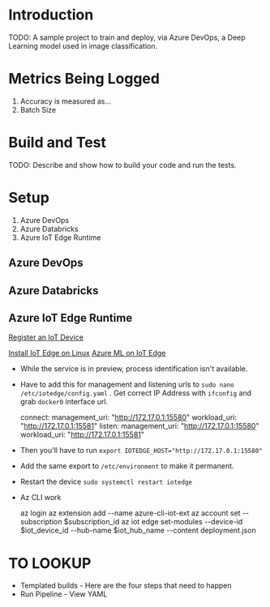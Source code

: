 # Introduction 
TODO: A sample project to train and deploy, via Azure DevOps, a Deep Learning model used in image classification.

# Metrics Being Logged
1.	Accuracy is measured as...
1.  Batch Size

# Build and Test
TODO: Describe and show how to build your code and run the tests. 

# Setup

1. Azure DevOps
1. Azure Databricks
1. Azure IoT Edge Runtime

## Azure DevOps

## Azure Databricks

## Azure IoT Edge Runtime

[Register an IoT Device](https://docs.microsoft.com/en-us/azure/iot-edge/how-to-register-device-portal)

[Install IoT Edge on Linux](https://docs.microsoft.com/en-us/azure/iot-edge/how-to-install-iot-edge-linux)
[Azure ML on IoT Edge](https://docs.microsoft.com/en-us/azure/iot-edge/tutorial-deploy-machine-learning)

* While the service is in preview, process identification isn't available.
* Have to add this for management and listening urls to `sudo nano /etc/iotedge/config.yaml` .  Get correct IP Address with `ifconfig` and grab `docker0` interface url.

    connect:
      management_uri: "http://172.17.0.1:15580"
      workload_uri: "http://172.17.0.1:15581"
    listen:
      management_uri: "http://172.17.0.1:15580"
      workload_uri: "http://172.17.0.1:15581"

* Then you'll have to run `export IOTEDGE_HOST="http://172.17.0.1:15580"`
* Add the same export to `/etc/environment` to make it permanent.
* Restart the device `sudo systemctl restart iotedge`


* Az CLI work

    az login
    az extension add --name azure-cli-iot-ext
    az account set --subscription $subscription_id
    az iot edge set-modules --device-id $iot_device_id --hub-name $iot_hub_name --content deployment.json


# TO LOOKUP
* Templated builds - Here are the four steps that need to happen
* Run Pipeline - View YAML